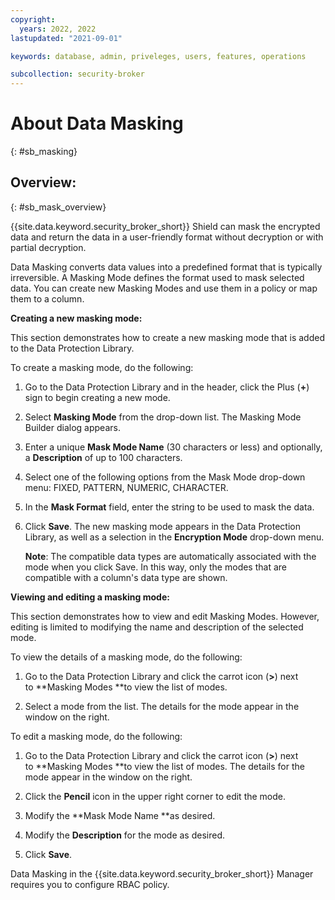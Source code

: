 ```yaml
---
copyright:
  years: 2022, 2022
lastupdated: "2021-09-01"

keywords: database, admin, priveleges, users, features, operations

subcollection: security-broker
---
```


# About Data Masking
{: #sb_masking}

## Overview:
{: #sb_mask_overview}

{{site.data.keyword.security_broker_short}} Shield can mask the encrypted data and return the data
in a user-friendly format without decryption or with partial decryption.

Data Masking converts data values into a predefined format that is
typically irreversible. A Masking Mode defines the format used to mask
selected data. You can create new Masking Modes and use them in a policy
or map them to a column.

**Creating a new masking mode:**

This section demonstrates how to create a new masking mode that is added
to the Data Protection Library. 

To create a masking mode, do the following:

1.  Go to the Data Protection Library and in the header, click the Plus
    (**+**) sign to begin creating a new mode.

2.  Select **Masking Mode** from the drop-down list. The Masking Mode
    Builder dialog appears.

3.  Enter a unique **Mask Mode Name** (30 characters or less) and
    optionally, a **Description** of up to 100 characters.

4.  Select one of the following options from the Mask Mode drop-down
    menu: FIXED, PATTERN, NUMERIC, CHARACTER.

5.  In the **Mask Format** field, enter the string to be used to mask
    the data. 

6.  Click **Save**. The new masking mode appears in the Data Protection
    Library, as well as a selection in the **Encryption Mode** drop-down
    menu.

    **Note**: The compatible data types are automatically associated
    with the mode when you click Save. In this way, only the modes that
    are compatible with a column's data type are shown. 

**Viewing and editing a masking mode:**

This section demonstrates how to view and edit Masking Modes. However,
editing is limited to modifying the name and description of the selected
mode. 

To view the details of a masking mode, do the following:

1.  Go to the Data Protection Library and click the carrot icon (**>**)
    next to **Masking Modes **to view the list of modes.

2.  Select a mode from the list. The details for the mode appear in the
    window on the right.

To edit a masking mode, do the following:

1.  Go to the Data Protection Library and click the carrot icon (**>**)
    next to **Masking Modes **to view the list of modes. The details for
    the mode appear in the window on the right.

2.  Click the **Pencil** icon in the upper right corner to edit the
    mode.

3.  Modify the **Mask Mode Name **as desired.

4.  Modify the **Description** for the mode as desired.

5.  Click **Save**.

Data Masking in the {{site.data.keyword.security_broker_short}} Manager requires you to configure RBAC policy.


